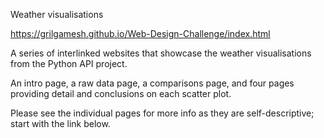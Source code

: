 Weather visualisations

https://grilgamesh.github.io/Web-Design-Challenge/index.html

A series of interlinked websites that showcase the weather visualisations from the Python API project. 

An intro page, a raw data page, a comparisons page, and four pages providing detail and conclusions on each scatter plot.

Please see the individual pages for more info as they are self-descriptive; start with the link below.
